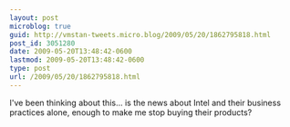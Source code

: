 ```yaml
---
layout: post
microblog: true
guid: http://vmstan-tweets.micro.blog/2009/05/20/1862795818.html
post_id: 3051280
date: 2009-05-20T13:48:42-0600
lastmod: 2009-05-20T13:48:42-0600
type: post
url: /2009/05/20/1862795818.html
---
```

I've been thinking about this... is the news about Intel and their business practices alone, enough to make me stop buying their products?
